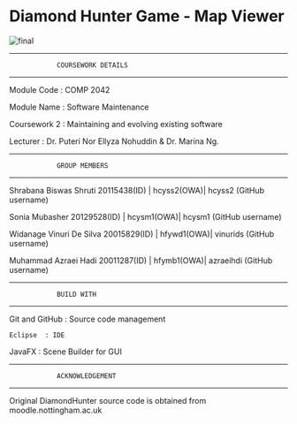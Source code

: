 # Diamond Hunter Game - Map Viewer


![final](https://user-images.githubusercontent.com/57673725/70454257-19266100-1ae5-11ea-8feb-50a6478f91bb.PNG)

                                                                            
________________________________________________________________________________

				COURSEWORK DETAILS
________________________________________________________________________________
  Module Code   : COMP 2042
  
  Module Name   : Software Maintenance
  
  Coursework 2  : Maintaining and evolving existing software
  
  Lecturer      : Dr. Puteri Nor Ellyza Nohuddin & Dr. Marina Ng.
________________________________________________________________________________

				GROUP MEMBERS
________________________________________________________________________________

  Shrabana Biswas Shruti
	20115438(ID) | hcyss2(OWA)| hcyss2 (GitHub username)
  
  Sonia Mubasher
	20129528(ID) | hcysm1(OWA)| hcysm1 (GitHub username)
  
  Widanage Vinuri De Silva
	20015829(ID) | hfywd1(OWA)| vinurids (GitHub username)
  
  Muhammad Azraei Hadi
  20011287(ID) | hfymb1(OWA)| azraeihdi (GitHub username)
________________________________________________________________________________

				BUILD WITH
________________________________________________________________________________


  
  Git and GitHub : Source code management
  
  	Eclipse  : IDE
  
  JavaFX         : Scene Builder for GUI
________________________________________________________________________________

				ACKNOWLEDGEMENT 
________________________________________________________________________________


  Original DiamondHunter source code is obtained 
	from moodle.nottingham.ac.uk
  
  

  
  
  

